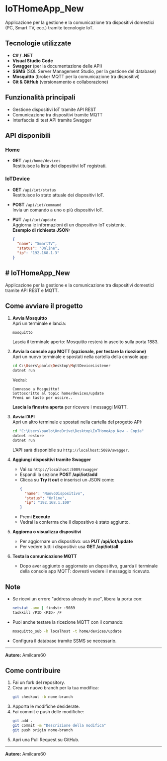 # IoTHomeApp_New

Applicazione per la gestione e la comunicazione tra dispositivi domestici (PC, Smart TV, ecc.) tramite tecnologie IoT.

## Tecnologie utilizzate

- **C# / .NET**
- **Visual Studio Code**
- **Swagger** (per la documentazione delle API)
- **SSMS** (SQL Server Management Studio, per la gestione del database)
- **Mosquitto** (broker MQTT per la comunicazione tra dispositivi)
- **Git & GitHub** (versionamento e collaborazione)

## Funzionalità principali

- Gestione dispositivi IoT tramite API REST
- Comunicazione tra dispositivi tramite MQTT
- Interfaccia di test API tramite Swagger

## API disponibili

### Home

- **GET** `/api/home/devices`  
  Restituisce la lista dei dispositivi IoT registrati.

### IoTDevice

- **GET** `/api/iot/status`  
  Restituisce lo stato attuale dei dispositivi IoT.

- **POST** `/api/iot/command`  
  Invia un comando a uno o più dispositivi IoT.

- **PUT** `/api/iot/update`  
  Aggiorna le informazioni di un dispositivo IoT esistente.  
  **Esempio di richiesta JSON:**
  ```json
  {
    "name": "SmartTV",
    "status": "Online",
    "ip": "192.168.1.3"
  }
  ```

## # IoTHomeApp_New

Applicazione per la gestione e la comunicazione tra dispositivi domestici tramite API REST e MQTT.

## Come avviare il progetto

1. **Avvia Mosquitto**  
   Apri un terminale e lancia:
   ```sh
   mosquitto
   ```
   Lascia il terminale aperto: Mosquitto resterà in ascolto sulla porta 1883.

2. **Avvia la console app MQTT (opzionale, per testare la ricezione)**  
   Apri un nuovo terminale e spostati nella cartella della console app:
   ```sh
   cd C:\Users\paolo\Desktop\MqttDeviceListener
   dotnet run
   ```
   Vedrai:
   ```
   Connesso a Mosquitto!
   Sottoscritto al topic home/devices/update
   Premi un tasto per uscire..
   ```
   **Lascia la finestra aperta** per ricevere i messaggi MQTT.

3. **Avvia l’API**  
   Apri un altro terminale e spostati nella cartella del progetto API:
   ```sh
   cd "C:\Users\paolo\OneDrive\Desktop\IoTHomeApp_New - Copia"
   dotnet restore
   dotnet run
   ```
   L’API sarà disponibile su `http://localhost:5089/swagger`.

4. **Aggiungi dispositivi tramite Swagger**  
   - Vai su `http://localhost:5089/swagger`
   - Espandi la sezione **POST /api/iot/add**
   - Clicca su **Try it out** e inserisci un JSON come:
     ```json
     {
       "name": "NuovoDispositivo",
       "status": "Online",
       "ip": "192.168.1.100"
     }
     ```
   - Premi **Execute**  
   - Vedrai la conferma che il dispositivo è stato aggiunto.

5. **Aggiorna o visualizza dispositivi**
   - Per aggiornare un dispositivo: usa **PUT /api/iot/update**
   - Per vedere tutti i dispositivi: usa **GET /api/iot/all**

6. **Testa la comunicazione MQTT**
   - Dopo aver aggiunto o aggiornato un dispositivo, guarda il terminale della console app MQTT: dovresti vedere il messaggio ricevuto.

## Note

- Se ricevi un errore "address already in use", libera la porta con:
  ```sh
  netstat -ano | findstr :5089
  taskkill /PID <PID> /F
  ```
- Puoi anche testare la ricezione MQTT con il comando:
  ```sh
  mosquitto_sub -h localhost -t home/devices/update
  ```
- Configura il database tramite SSMS se necessario.

---

**Autore:** Amilcare60
## Come contribuire

1. Fai un fork del repository.
2. Crea un nuovo branch per la tua modifica:
   ```sh
   git checkout -b nome-branch
   ```
3. Apporta le modifiche desiderate.
4. Fai commit e push delle modifiche:
   ```sh
   git add .
   git commit -m "Descrizione della modifica"
   git push origin nome-branch
   ```
5. Apri una Pull Request su GitHub.

---

**Autore:** Amilcare60